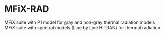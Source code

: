 # MFiX-RAD
MFiX suite with P1 model for gray and non-gray thermal radiation models 
MFiX suite with spectral models (Line by Line HITRAN) for thermal radiation

